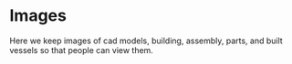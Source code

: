 # Images
Here we keep images of cad models, building, assembly, parts, and built vessels so that people can view them.

